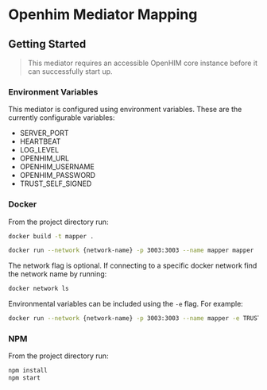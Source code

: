 # Openhim Mediator Mapping

## Getting Started

> This mediator requires an accessible OpenHIM core instance before it can successfully start up.

### Environment Variables

This mediator is configured using environment variables. These are the currently configurable variables:

* SERVER_PORT
* HEARTBEAT
* LOG_LEVEL
* OPENHIM_URL
* OPENHIM_USERNAME
* OPENHIM_PASSWORD
* TRUST_SELF_SIGNED

### Docker

From the project directory run:

```sh
docker build -t mapper .

docker run --network {network-name} -p 3003:3003 --name mapper mapper
```

The network flag is optional. If connecting to a specific docker network find the network name by running:

```sh
docker network ls
```

Environmental variables can be included using the `-e` flag. For example:

```sh
docker run --network {network-name} -p 3003:3003 --name mapper -e TRUST_SELF_SIGNED=true mapper
```

### NPM

From the project directory run:

```sh
npm install
npm start
```
